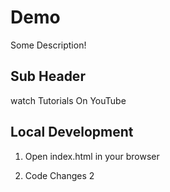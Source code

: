 # Demo

Some Description!

## Sub Header 
watch Tutorials On YouTube

## Local Development

1. Open index.html in your browser

2. Code Changes 2